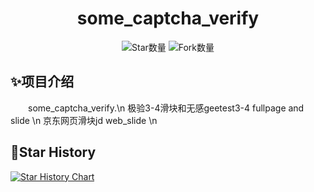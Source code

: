 <div align="center"> 
<h1 align="center">
some_captcha_verify
</h1>

![](https://img.shields.io/github/stars/sijiyo/captcha_verify?style=social "Star数量")
![](https://img.shields.io/github/forks/sijiyo/captcha_verify?style=social "Fork数量")
<br>
</div>

## ✨项目介绍

&emsp;&emsp;some_captcha_verify.\n
极验3-4滑块和无感geetest3-4 fullpage and slide \n
京东网页滑块jd web_slide \n

## 🌟Star History

[![Star History Chart](https://api.star-history.com/svg?repos=sijiyo/captcha_verify&type=Date)](https://star-history.com/#sijiyo/captcha_verify&Date)
